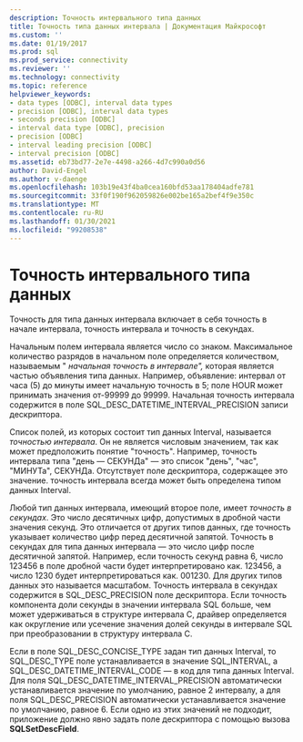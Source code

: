 ```yaml
---
description: Точность интервального типа данных
title: Точность типа данных интервала | Документация Майкрософт
ms.custom: ''
ms.date: 01/19/2017
ms.prod: sql
ms.prod_service: connectivity
ms.reviewer: ''
ms.technology: connectivity
ms.topic: reference
helpviewer_keywords:
- data types [ODBC], interval data types
- precision [ODBC], interval data types
- seconds precision [ODBC]
- interval data type [ODBC], precision
- precision [ODBC]
- interval leading precision [ODBC]
- interval precision [ODBC]
ms.assetid: eb73bd77-2e7e-4498-a266-4d7c990a0d56
author: David-Engel
ms.author: v-daenge
ms.openlocfilehash: 103b19e43f4ba0cea160bfd53aa178404adfe781
ms.sourcegitcommit: 33f0f190f962059826e002be165a2bef4f9e350c
ms.translationtype: MT
ms.contentlocale: ru-RU
ms.lasthandoff: 01/30/2021
ms.locfileid: "99208538"
---
```

# <a name="interval-data-type-precision"></a>Точность интервального типа данных
Точность для типа данных интервала включает в себя точность в начале интервала, точность интервала и точность в секундах.  
  
 Начальным полем интервала является число со знаком. Максимальное количество разрядов в начальном поле определяется количеством, называемым " *начальная точность в интервале",* которая является частью объявления типа данных. Например, объявление: интервал от часа (5) до минуты имеет начальную точность в 5; поле HOUR может принимать значения от-99999 до 99999. Начальная точность интервала содержится в поле SQL_DESC_DATETIME_INTERVAL_PRECISION записи дескриптора.  
  
 Список полей, из которых состоит тип данных Interval, называется *точностью интервала*. Он не является числовым значением, так как может предположить понятие "точность". Например, точность интервала типа "день — СЕКУНДа" — это список "день", "час", "МИНУТа", СЕКУНДа. Отсутствует поле дескриптора, содержащее это значение. точность интервала всегда может быть определена типом данных Interval.  
  
 Любой тип данных интервала, имеющий второе поле, имеет *точность в секундах*. Это число десятичных цифр, допустимых в дробной части значения секунд. Это отличается от других типов данных, где точность указывает количество цифр перед десятичной запятой. Точность в секундах для типа данных интервала — это число цифр после десятичной запятой. Например, если точность секунд равна 6, число 123456 в поле дробной части будет интерпретировано как. 123456, а число 1230 будет интерпретироваться как. 001230. Для других типов данных это называется масштабом. Точность интервала в секундах содержится в SQL_DESC_PRECISION поле дескриптора. Если точность компонента доли секунды в значении интервала SQL больше, чем может удерживаться в структуре интервала C, драйвер определяется как округление или усечение значения долей секунды в интервале SQL при преобразовании в структуру интервала C.  
  
 Если в поле SQL_DESC_CONCISE_TYPE задан тип данных Interval, то SQL_DESC_TYPE поле устанавливается в значение SQL_INTERVAL, а SQL_DESC_DATETIME_INTERVAL_CODE — в код для типа данных Interval. Для поля SQL_DESC_DATETIME_INTERVAL_PRECISION автоматически устанавливается значение по умолчанию, равное 2 интервалу, а для поля SQL_DESC_PRECISION автоматически устанавливается значение по умолчанию, равное 6. Если одно из этих значений не подходит, приложение должно явно задать поле дескриптора с помощью вызова **SQLSetDescField**.
